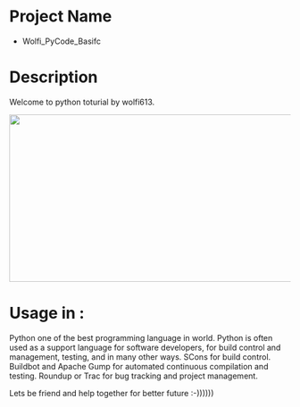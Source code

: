 # Project Name
  - Wolfi_PyCode_Basifc
# Description 
Welcome to python toturial by wolfi613.

<img width="1000" height="300" src="[https://wallpaperaccess.com/full/222143.jpg](https://sdzwildlifeexplorers.org/sites/default/files/2018-09/python-green-tree-python.jpg)">

# Usage in :
 Python one of the best programming language in world. Python is often used as a support language for software developers, for build control and management, testing, and in many other ways. SCons for build control. Buildbot and Apache Gump for automated continuous compilation and testing. Roundup or Trac for bug tracking and project management.


Lets be friend and help together for better future :-))))))

